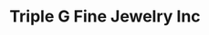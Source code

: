 ---
title: "Triple G Fine Jewelry Inc"
url: /port-chester/triple-g-fine-jewelry-inc/
shop: Schmuck
---